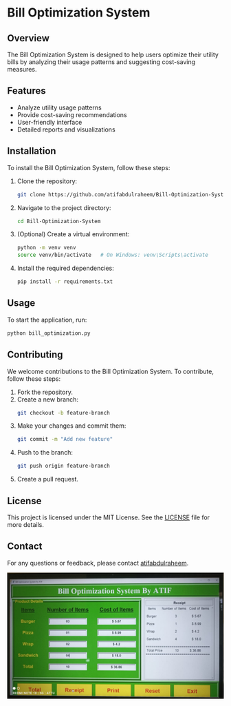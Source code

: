 # Bill Optimization System

## Overview
The Bill Optimization System is designed to help users optimize their utility bills by analyzing their usage patterns and suggesting cost-saving measures.

## Features
- Analyze utility usage patterns
- Provide cost-saving recommendations
- User-friendly interface
- Detailed reports and visualizations

## Installation
To install the Bill Optimization System, follow these steps:

1. Clone the repository:
   ```bash
   git clone https://github.com/atifabdulraheem/Bill-Optimization-System.git
   ```
2. Navigate to the project directory:
   ```bash
   cd Bill-Optimization-System
   ```
3. (Optional) Create a virtual environment:
   ```bash
   python -m venv venv
   source venv/bin/activate   # On Windows: venv\Scripts\activate
   ```
4. Install the required dependencies:
   ```bash
   pip install -r requirements.txt
   ```

## Usage
To start the application, run:
```bash
python bill_optimization.py
```

## Contributing
We welcome contributions to the Bill Optimization System. To contribute, follow these steps:

1. Fork the repository.
2. Create a new branch:
   ```bash
   git checkout -b feature-branch
   ```
3. Make your changes and commit them:
   ```bash
   git commit -m "Add new feature"
   ```
4. Push to the branch:
   ```bash
   git push origin feature-branch
   ```
5. Create a pull request.

## License
This project is licensed under the MIT License. See the [LICENSE](LICENSE) file for more details.

## Contact
For any questions or feedback, please contact [atifabdulraheem](https://github.com/atifabdulraheem).

![Bill Review](https://github.com/atifabdulraheem/Bill-Optimization-System/blob/main/Bill%20Review.jpg)
```
